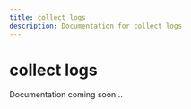 ```yaml
---
title: collect logs
description: Documentation for collect logs
---
```


# collect logs

Documentation coming soon...
